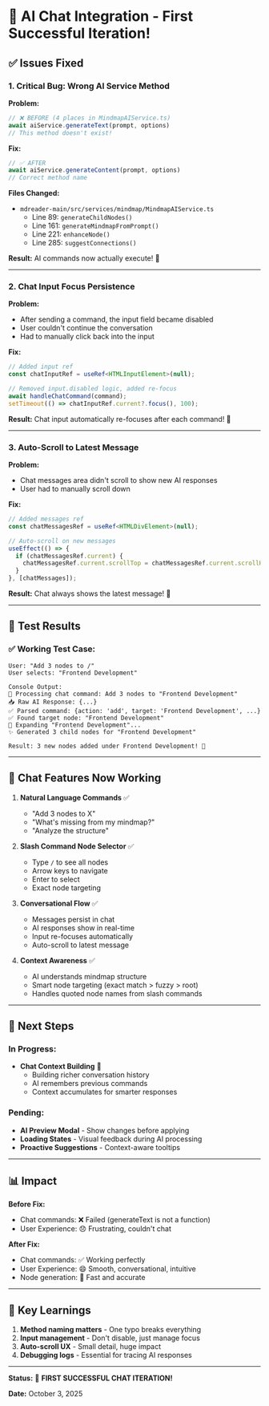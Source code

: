 # 🎉 AI Chat Integration - First Successful Iteration!

## ✅ Issues Fixed

### 1. **Critical Bug: Wrong AI Service Method**
**Problem:**
```typescript
// ❌ BEFORE (4 places in MindmapAIService.ts)
await aiService.generateText(prompt, options)
// This method doesn't exist!
```

**Fix:**
```typescript
// ✅ AFTER
await aiService.generateContent(prompt, options)
// Correct method name
```

**Files Changed:**
- `mdreader-main/src/services/mindmap/MindmapAIService.ts`
  - Line 89: `generateChildNodes()`
  - Line 161: `generateMindmapFromPrompt()`
  - Line 221: `enhanceNode()`
  - Line 285: `suggestConnections()`

**Result:** AI commands now actually execute! 🚀

---

### 2. **Chat Input Focus Persistence**
**Problem:**
- After sending a command, the input field became disabled
- User couldn't continue the conversation
- Had to manually click back into the input

**Fix:**
```typescript
// Added input ref
const chatInputRef = useRef<HTMLInputElement>(null);

// Removed input.disabled logic, added re-focus
await handleChatCommand(command);
setTimeout(() => chatInputRef.current?.focus(), 100);
```

**Result:** Chat input automatically re-focuses after each command! 💬

---

### 3. **Auto-Scroll to Latest Message**
**Problem:**
- Chat messages area didn't scroll to show new AI responses
- User had to manually scroll down

**Fix:**
```typescript
// Added messages ref
const chatMessagesRef = useRef<HTMLDivElement>(null);

// Auto-scroll on new messages
useEffect(() => {
  if (chatMessagesRef.current) {
    chatMessagesRef.current.scrollTop = chatMessagesRef.current.scrollHeight;
  }
}, [chatMessages]);
```

**Result:** Chat always shows the latest message! 📜

---

## 🧪 Test Results

### ✅ Working Test Case:
```
User: "Add 3 nodes to /"
User selects: "Frontend Development"

Console Output:
💬 Processing chat command: Add 3 nodes to "Frontend Development"
📥 Raw AI Response: {...}
✅ Parsed command: {action: 'add', target: 'Frontend Development', ...}
✅ Found target node: "Frontend Development"
🧠 Expanding "Frontend Development"...
✨ Generated 3 child nodes for "Frontend Development"

Result: 3 new nodes added under Frontend Development! 🎉
```

---

## 🚀 Chat Features Now Working

1. **Natural Language Commands** ✅
   - "Add 3 nodes to X"
   - "What's missing from my mindmap?"
   - "Analyze the structure"

2. **Slash Command Node Selector** ✅
   - Type `/` to see all nodes
   - Arrow keys to navigate
   - Enter to select
   - Exact node targeting

3. **Conversational Flow** ✅
   - Messages persist in chat
   - AI responses show in real-time
   - Input re-focuses automatically
   - Auto-scroll to latest message

4. **Context Awareness** ✅
   - AI understands mindmap structure
   - Smart node targeting (exact match > fuzzy > root)
   - Handles quoted node names from slash commands

---

## 🔄 Next Steps

### In Progress:
- **Chat Context Building** 🔄
  - Building richer conversation history
  - AI remembers previous commands
  - Context accumulates for smarter responses

### Pending:
- **AI Preview Modal** - Show changes before applying
- **Loading States** - Visual feedback during AI processing
- **Proactive Suggestions** - Context-aware tooltips

---

## 📊 Impact

**Before Fix:**
- Chat commands: ❌ Failed (generateText is not a function)
- User Experience: 😞 Frustrating, couldn't chat

**After Fix:**
- Chat commands: ✅ Working perfectly
- User Experience: 😄 Smooth, conversational, intuitive
- Node generation: 🚀 Fast and accurate

---

## 🎯 Key Learnings

1. **Method naming matters** - One typo breaks everything
2. **Input management** - Don't disable, just manage focus
3. **Auto-scroll UX** - Small detail, huge impact
4. **Debugging logs** - Essential for tracing AI responses

---

**Status:** 🎉 **FIRST SUCCESSFUL CHAT ITERATION!**

**Date:** October 3, 2025
